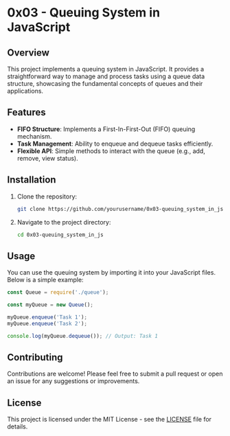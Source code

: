 # 0x03 - Queuing System in JavaScript

## Overview
This project implements a queuing system in JavaScript. It provides a straightforward way to manage and process tasks using a queue data structure, showcasing the fundamental concepts of queues and their applications.

## Features
- **FIFO Structure**: Implements a First-In-First-Out (FIFO) queuing mechanism.
- **Task Management**: Ability to enqueue and dequeue tasks efficiently.
- **Flexible API**: Simple methods to interact with the queue (e.g., add, remove, view status).

## Installation
1. Clone the repository:
   ```bash
   git clone https://github.com/yourusername/0x03-queuing_system_in_js.git
   ```
2. Navigate to the project directory:
   ```bash
   cd 0x03-queuing_system_in_js
   ```

## Usage
You can use the queuing system by importing it into your JavaScript files. Below is a simple example:

```javascript
const Queue = require('./queue');

const myQueue = new Queue();

myQueue.enqueue('Task 1');
myQueue.enqueue('Task 2');

console.log(myQueue.dequeue()); // Output: Task 1
```

## Contributing
Contributions are welcome! Please feel free to submit a pull request or open an issue for any suggestions or improvements.

## License
This project is licensed under the MIT License - see the [LICENSE](LICENSE) file for details.

